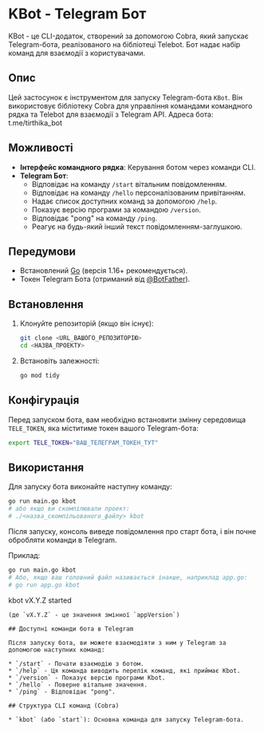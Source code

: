 # KBot - Telegram Бот

KBot - це CLI-додаток, створений за допомогою Cobra, який запускає Telegram-бота, реалізованого на бібліотеці Telebot. Бот надає набір команд для взаємодії з користувачами.

## Опис

Цей застосунок є інструментом для запуску Telegram-бота `KBot`. Він використовує бібліотеку Cobra для управління командами командного рядка та Telebot для взаємодії з Telegram API.
Адреса бота: t.me/tirthika_bot
## Можливості

* **Інтерфейс командного рядка**: Керування ботом через команди CLI.
* **Telegram Бот**:
    * Відповідає на команду `/start` вітальним повідомленням.
    * Відповідає на команду `/hello` персоналізованим привітанням.
    * Надає список доступних команд за допомогою `/help`.
    * Показує версію програми за командою `/version`.
    * Відповідає "pong" на команду `/ping`.
    * Реагує на будь-який інший текст повідомленням-заглушкою.

## Передумови

* Встановлений [Go](https://golang.org/dl/) (версія 1.16+ рекомендується).
* Токен Telegram Бота (отриманий від [@BotFather](https://t.me/BotFather)).

## Встановлення

1.  Клонуйте репозиторій (якщо він існує):
    ```bash
    git clone <URL_ВАШОГО_РЕПОЗИТОРІЮ>
    cd <НАЗВА_ПРОЕКТУ>
    ```
2.  Встановіть залежності:
    ```bash
    go mod tidy
    ```

## Конфігурація

Перед запуском бота, вам необхідно встановити змінну середовища `TELE_TOKEN`, яка міститиме токен вашого Telegram-бота:

```bash
export TELE_TOKEN="ВАШ_ТЕЛЕГРАМ_ТОКЕН_ТУТ"
```

## Використання

Для запуску бота виконайте наступну команду:

```bash
go run main.go kbot
# або якщо ви скомпілювали проект:
# ./<назва_скомпільованого_файлу> kbot
```

Після запуску, консоль виведе повідомлення про старт бота, і він почне обробляти команди в Telegram.

Приклад:
```bash
go run main.go kbot
# Або, якщо ваш головний файл називається інакше, наприклад app.go:
# go run app.go kbot
```
kbot vX.Y.Z started
```
(де `vX.Y.Z` - це значення змінної `appVersion`)

## Доступні команди бота в Telegram

Після запуску бота, ви можете взаємодіяти з ним у Telegram за допомогою наступних команд:

* `/start` - Почати взаємодію з ботом.
* `/help` - Ця команда виводить перелік команд, які приймає Kbot.
* `/version` - Показує версію програми Kbot.
* `/hello` - Поверне вітальне значення.
* `/ping` - Відповідає "pong".

## Структура CLI команд (Cobra)

* `kbot` (або `start`): Основна команда для запуску Telegram-бота.
